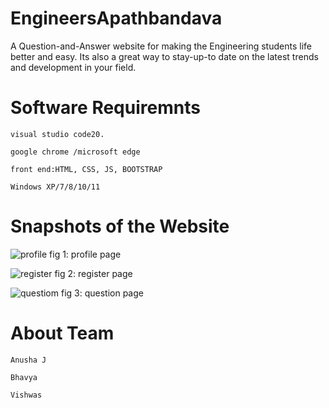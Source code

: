 # EngineersApathbandava
A Question-and-Answer website for making the Engineering students life better and easy.
Its also a great way to stay-up-to date on the latest trends and development in your field.


# Software Requiremnts
    visual studio code20.
    
    google chrome /microsoft edge

    front end:HTML, CSS, JS, BOOTSTRAP
 
    Windows XP/7/8/10/11
    

  
# Snapshots of the Website

![profile](https://user-images.githubusercontent.com/96217754/165102688-6db5b6dc-f89d-42ee-b539-5fc1d8261e6b.png)
fig 1: profile page



![register](https://user-images.githubusercontent.com/96217754/165102939-1244fa3f-bbe7-4764-afea-685cdd6e84c7.png)
fig 2: register page



![questiom](https://user-images.githubusercontent.com/96217754/165103006-583f3145-e255-4e70-b279-913c41bec39a.png)
fig 3: question page


# About Team
    Anusha J
    
    Bhavya
    
    Vishwas
    
